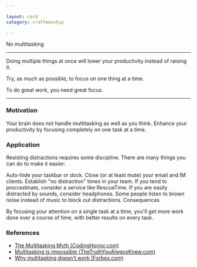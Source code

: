 ```yaml
---

layout: card
category: craftmanship

---
```


No multitasking

---

Doing multiple things at once will lower your productivity instead of raising it.

Try, as much as possible, to focus on one thing at a time.

To do great work, you need great focus.

---

### Motivation

Your brain does not handle multitasking as well as you think. Enhance your productivity by focusing completely on one task at a time.

### Application

Resisting distractions requires some discipline. There are many things you can do to make it easier:

Auto-hide your taskbar or dock.
Close (or at least mute) your email and IM clients.
Establish "no distraction" times in your team.
If you tend to procrastinate, consider a service like RescueTime.
If you are easily distracted by sounds, consider headphones. Some people listen to brown noise instead of music to block out distractions.
Consequences

By focusing your attention on a single task at a time, you'll get more work done over a course of time, with better results on every task.

### References

* [The Multitasking Myth (CodingHorror.com)](http://www.codinghorror.com/blog/2006/09/the-multi-tasking-myth.html)
* [Multitasking is impossible (TheTruthYouAlwaysKnew.com)](http://thetruthyoualwaysknew.com/2013/04/21/multitasking-is-impossible-focus-deeply-on-the-task-at-hand/)
* [Why multitasking doesn't work (Forbes.com)](http://www.forbes.com/sites/douglasmerrill/2012/08/17/why-multitasking-doesnt-work/)



